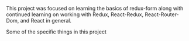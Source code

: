 This project was focused on learning the basics of redux-form along with continued learning on working with Redux, React-Redux, React-Router-Dom, and React in general. 

Some of the specific things in this project

